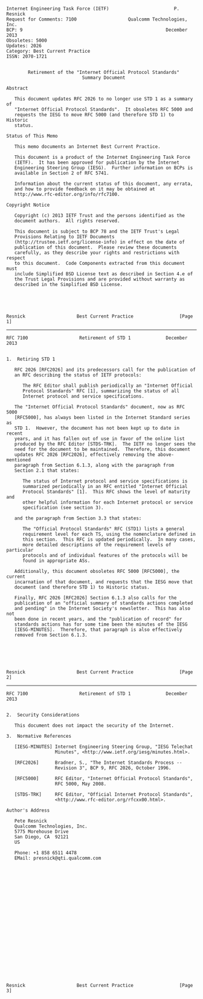     Internet Engineering Task Force (IETF)                        P. Resnick
    Request for Comments: 7100                   Qualcomm Technologies, Inc.
    BCP: 9                                                     December 2013
    Obsoletes: 5000
    Updates: 2026
    Category: Best Current Practice
    ISSN: 2070-1721


            Retirement of the "Internet Official Protocol Standards"
                                Summary Document

    Abstract

       This document updates RFC 2026 to no longer use STD 1 as a summary of
       "Internet Official Protocol Standards".  It obsoletes RFC 5000 and
       requests the IESG to move RFC 5000 (and therefore STD 1) to Historic
       status.

    Status of This Memo

       This memo documents an Internet Best Current Practice.

       This document is a product of the Internet Engineering Task Force
       (IETF).  It has been approved for publication by the Internet
       Engineering Steering Group (IESG).  Further information on BCPs is
       available in Section 2 of RFC 5741.

       Information about the current status of this document, any errata,
       and how to provide feedback on it may be obtained at
       http://www.rfc-editor.org/info/rfc7100.

    Copyright Notice

       Copyright (c) 2013 IETF Trust and the persons identified as the
       document authors.  All rights reserved.

       This document is subject to BCP 78 and the IETF Trust's Legal
       Provisions Relating to IETF Documents
       (http://trustee.ietf.org/license-info) in effect on the date of
       publication of this document.  Please review these documents
       carefully, as they describe your rights and restrictions with respect
       to this document.  Code Components extracted from this document must
       include Simplified BSD License text as described in Section 4.e of
       the Trust Legal Provisions and are provided without warranty as
       described in the Simplified BSD License.





    Resnick                   Best Current Practice                 [Page 1]

------------------------------------------------------------------------

``` newpage
RFC 7100                   Retirement of STD 1             December 2013


1.  Retiring STD 1

   RFC 2026 [RFC2026] and its predecessors call for the publication of
   an RFC describing the status of IETF protocols:

      The RFC Editor shall publish periodically an "Internet Official
      Protocol Standards" RFC [1], summarizing the status of all
      Internet protocol and service specifications.

   The "Internet Official Protocol Standards" document, now as RFC 5000
   [RFC5000], has always been listed in the Internet Standard series as
   STD 1.  However, the document has not been kept up to date in recent
   years, and it has fallen out of use in favor of the online list
   produced by the RFC Editor [STDS-TRK].  The IETF no longer sees the
   need for the document to be maintained.  Therefore, this document
   updates RFC 2026 [RFC2026], effectively removing the above-mentioned
   paragraph from Section 6.1.3, along with the paragraph from
   Section 2.1 that states:

      The status of Internet protocol and service specifications is
      summarized periodically in an RFC entitled "Internet Official
      Protocol Standards" [1].  This RFC shows the level of maturity and
      other helpful information for each Internet protocol or service
      specification (see section 3).

   and the paragraph from Section 3.3 that states:

      The "Official Protocol Standards" RFC (STD1) lists a general
      requirement level for each TS, using the nomenclature defined in
      this section.  This RFC is updated periodically.  In many cases,
      more detailed descriptions of the requirement levels of particular
      protocols and of individual features of the protocols will be
      found in appropriate ASs.

   Additionally, this document obsoletes RFC 5000 [RFC5000], the current
   incarnation of that document, and requests that the IESG move that
   document (and therefore STD 1) to Historic status.

   Finally, RFC 2026 [RFC2026] Section 6.1.3 also calls for the
   publication of an "official summary of standards actions completed
   and pending" in the Internet Society's newsletter.  This has also not
   been done in recent years, and the "publication of record" for
   standards actions has for some time been the minutes of the IESG
   [IESG-MINUTES].  Therefore, that paragraph is also effectively
   removed from Section 6.1.3.






Resnick                   Best Current Practice                 [Page 2]
```

------------------------------------------------------------------------

``` newpage
RFC 7100                   Retirement of STD 1             December 2013


2.  Security Considerations

   This document does not impact the security of the Internet.

3.  Normative References

   [IESG-MINUTES] Internet Engineering Steering Group, "IESG Telechat
                  Minutes", <http://www.ietf.org/iesg/minutes.html>.

   [RFC2026]      Bradner, S., "The Internet Standards Process --
                  Revision 3", BCP 9, RFC 2026, October 1996.

   [RFC5000]      RFC Editor, "Internet Official Protocol Standards",
                  RFC 5000, May 2008.

   [STDS-TRK]     RFC Editor, "Official Internet Protocol Standards",
                  <http://www.rfc-editor.org/rfcxx00.html>.

Author's Address

   Pete Resnick
   Qualcomm Technologies, Inc.
   5775 Morehouse Drive
   San Diego, CA  92121
   US

   Phone: +1 858 6511 4478
   EMail: presnick@qti.qualcomm.com























Resnick                   Best Current Practice                 [Page 3]
```
